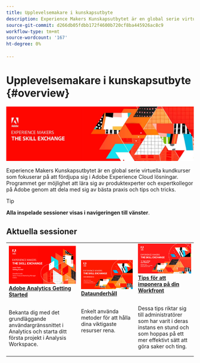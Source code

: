 ```yaml
---
title: Upplevelsemakare i kunskapsutbyte
description: Experience Makers Kunskapsutbytet är en global serie virtuella kundkurser som fokuserar på att fördjupa sig i Adobe Experience Cloud lösningar.
source-git-commit: d266db05fdbb172f4600b720cf8ba445926ac8c9
workflow-type: tm+mt
source-wordcount: '167'
ht-degree: 0%

---
```


# Upplevelsemakare i kunskapsutbyte {#overview}

<img alt="Upplevelsemakare i kunskapsutbyte" src="./assets/skill-exchange.png" />

Experience Makers Kunskapsutbytet är en global serie virtuella kundkurser som fokuserar på att fördjupa sig i Adobe Experience Cloud lösningar. Programmet ger möjlighet att lära sig av produktexperter och expertkollegor på Adobe genom att dela med sig av bästa praxis och tips och tricks.

>[!TIP]
>
>**Alla inspelade sessioner visas i navigeringen till vänster**.

<div id="recs-overview-body-1"></div>
<div id="recs-overview-body-2"></div>
<div id="recs-overview-body-3"></div>
<div id="recs-overview-body-4"></div>
<div id="recs-overview-body-5"></div>
<div id="recs-overview-body-6"></div>

<div id="past-events">


</div>

## Aktuella sessioner

<table>
  <tr>
   <td>
      <a href="analytics/jun2021/getting-started.md">
      <img alt="Komma igång med Analytics" src="./assets/analytics-getting-started.png"/>
      </a>
      <div>
         <a href="analytics/jun2021/getting-started.md"><strong>Adobe Analytics Getting Started</strong></a>
<!---         <br/><em>foo</em> -->
      </div>
      <p>
        <br/>
         Bekanta dig med det grundläggande användargränssnittet i Analytics och starta ditt första projekt i Analysis Workspace.
      </p>
    </td>
   <td>
      <a href="marketo/feb2022/data-maintenance.md">
      <img alt="Dataunderhåll" src="./assets/data-maintenance.png"/>
      </a>
      <div>
         <a href="marketo/feb2022/data-maintenance.md"><strong>Dataunderhåll</strong></a>
<!---         <br/><em>foo</em> -->
      </div>
      <p>
        <br/>
         Enkelt använda metoder för att hålla dina viktigaste resurser rena.
      </p>
    </td>
   <td>
      <a href="workfront/apr2022/ten-tips.md">
      <img alt="Tips för att imponera på din Workfront" src="./assets/workfront-10-tips.png"/>
      </a>
      <div>
         <a href="workfront/apr2022/ten-tips.md"><strong>Tips för att imponera på din Workfront</strong></a>
<!---         <br/><em>foo</em> -->
      </div>
      <p>
        <br/>
         Dessa tips riktar sig till administratörer som har varit i deras instans en stund och som hoppas på ett mer effektivt sätt att göra saker och ting.
      </p>
    </td>
  </tr>
</table>
